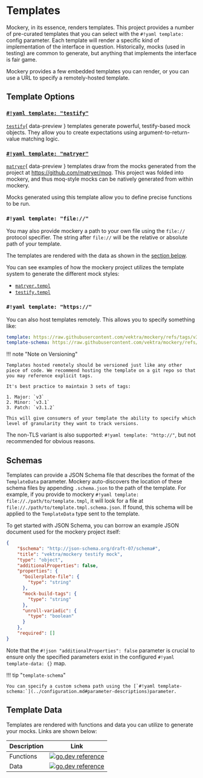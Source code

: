 Templates
=========

Mockery, in its essence, renders templates. This project provides a number of pre-curated templates that you can select with the `#!yaml template:` config parameter. Each template will render a specific kind of implementation of the interface in question. Historically, mocks (used in testing) are common to generate, but anything that implements the interface is fair game.

Mockery provides a few embedded templates you can render, or you can use a URL to specify a remotely-hosted template.

## Template Options

### [`#!yaml template: "testify"`](testify.md#description)

[`testify`](testify.md#description){ data-preview } templates generate powerful, testify-based mock objects. They allow you to create expectations using argument-to-return-value matching logic.

### [`#!yaml template: "matryer"`](matryer.md#description)

[`matryer`](matryer.md#description){ data-preview } templates draw from the mocks generated from the project at https://github.com/matryer/moq. This project was folded into mockery, and thus moq-style mocks can be natively generated from within mockery.

Mocks generated using this template allow you to define precise functions to be run.

### `#!yaml template: "file://"`

You may also provide mockery a path to your own file using the `file://` protocol specifier. The string after `file://` will be the relative or absolute path of your template.

The templates are rendered with the data as shown in the [section below](#template-files).

You can see examples of how the mockery project utilizes the template system to generate the different mock styles:

- [`matryer.templ`](https://github.com/vektra/mockery/blob/v3/internal/mock_matryer.templ)
- [`testify.templ`](https://github.com/vektra/mockery/blob/v3/internal/mock_testify.templ)

### `#!yaml template: "https://"`

You can also host templates remotely. This allows you to specify something like:

```yaml title=""
template: https://raw.githubusercontent.com/vektra/mockery/refs/tags/v3.0.0-beta.8/e2e/test_template_exercise/exercise.templ
template-schema: https://raw.githubusercontent.com/vektra/mockery/refs/tags/v3.0.0-beta.8/e2e/test_template_exercise/exercise.templ.schema.json
```

!!! note "Note on Versioning"

    Templates hosted remotely should be versioned just like any other piece of code. We recommend hosting the template on a git repo so that you may reference explicit tags.

    It's best practice to maintain 3 sets of tags:

    1. Major: `v3`
    2. Minor: `v3.1`
    3. Patch: `v3.1.2`

    This will give consumers of your template the ability to specify which level of granularity they want to track versions.

The non-TLS variant is also supported: `#!yaml template: "http://"`, but not recommended for obvious reasons.

## Schemas

Templates can provide a JSON Schema file that describes the format of the `TemplateData` parameter. Mockery auto-discovers the location of these schema files by appending `.schema.json` to the path of the template. For example, if you provide to mockery `#!yaml template: file://./path/to/template.tmpl`, it will look for a file at `file://./path/to/template.tmpl.schema.json`. If found, this schema will be applied to the `TemplateData` type sent to the template.

To get started with JSON Schema, you can borrow an example JSON document used for the mockery project itself:

```json title="schema.json"
{
    "$schema": "http://json-schema.org/draft-07/schema#",
    "title": "vektra/mockery testify mock",
    "type": "object",
    "additionalProperties": false,
    "properties": {
      "boilerplate-file": {
        "type": "string"
      },
      "mock-build-tags": {
        "type": "string"
      },
      "unroll-variadic": {
        "type": "boolean"
      }
    },
    "required": []
}
```

Note that the `#!json "additionalProperties": false` parameter is crucial to ensure only the specified parameters exist in the configured `#!yaml template-data: {}` map.

!!! tip "`template-schema`"

    You can specify a custom schema path using the [`#!yaml template-schema:`](../configuration.md#parameter-descriptions)parameter.

## Template Data

Templates are rendered with functions and data you can utilize to generate your mocks. Links are shown below:

| Description | Link |
|-|-|
| Functions | [![go.dev reference](https://img.shields.io/badge/go.dev-reference-007d9c?logo=go&logoColor=white&style=flat-square)](https://pkg.go.dev/github.com/vektra/mockery/v3/template_funcs#pkg-variables) | 
| Data | [![go.dev reference](https://img.shields.io/badge/go.dev-reference-007d9c?logo=go&logoColor=white&style=flat-square)](https://pkg.go.dev/github.com/vektra/mockery/v3/template#Data) |
